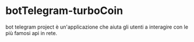# botTelegram-turboCoin
bot telegram project
è un'applicazione che aiuta gli utenti a interagire con le più famosi api in rete.
